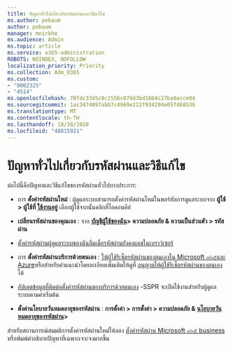 ```yaml
---
title: ปัญหาทั่วไปเกี่ยวกับรหัสผ่านและวิธีแก้ไข
ms.author: pebaum
author: pebaum
manager: mnirkhe
ms.audience: Admin
ms.topic: article
ms.service: o365-administration
ROBOTS: NOINDEX, NOFOLLOW
localization_priority: Priority
ms.collection: Adm_O365
ms.custom:
- "9002325"
- "4514"
ms.openlocfilehash: 70fdc33d5c8c1556c079d3bd1864c27ba0acce04
ms.sourcegitcommit: 1ac3474897abb7c4969e222f934294e05f468536
ms.translationtype: MT
ms.contentlocale: th-TH
ms.lasthandoff: 10/30/2020
ms.locfileid: "48815921"
---
```

# <a name="common-password-issues-and-resolutions"></a>ปัญหาทั่วไปเกี่ยวกับรหัสผ่านและวิธีแก้ไข

ต่อไปนี้คือปัญหาและวิธีแก้ไขของรหัสผ่านทั่วไปบางประการ:

- การ **ตั้งค่ารหัสผ่านใหม่** : ผู้ดูแลระบบสามารถตั้งค่ารหัสผ่านใหม่ในพอร์ทัลการดูแลระบบจาก **ผู้ใช้ > ผู้ใช้ที่ [ใช้งานอยู่](https://portal.office.com/adminportal/home#/users)** เลือกผู้ใช้จากนั้นคลิกที่ไอคอนคีย์

- **เปลี่ยนรหัสผ่านของคุณเอง** : จาก **[บัญชีผู้ใช้ของฉัน](https://portal.office.com/account/#home)> ความปลอดภัย & ความเป็นส่วนตัว > รหัสผ่าน**

- [ตั้งค่ารหัสผ่านผู้ดูแลระบบของฉันลืมเมื่อรหัสผ่านยังคงแคชในเบราว์เซอร์](https://docs.microsoft.com/microsoft-365/admin/add-users/reset-passwords?view=o365-worldwide#reset-my-admin-password)

- การ **ตั้งค่ารหัสผ่านบริการด้วยตนเอง** : [ให้ผู้ใช้รีเซ็ตรหัสผ่านของตนเองใน Microsoft ๓๖๕และ Azure](https://portal.office.com/adminportal/home#/SettingsMultiPivot/:/Settings/L1/SelfServiceReset)หรือสำหรับคำแนะนำโดยละเอียดเพิ่มเติมให้ดูที่ [อนุญาตให้ผู้ใช้รีเซ็ตรหัสผ่านของตนเอง](https://docs.microsoft.com/microsoft-365/admin/add-users/let-users-reset-passwords)ได้

- [อัปเดตข้อมูลที่ติดต่อตั้งค่ารหัสผ่านของบริการด้วยตนเอง](https://go.microsoft.com/fwlink/?linkid=849451) -SSPR จะเปิดใช้งานสำหรับผู้ดูแลระบบตามค่าเริ่มต้น 

- **ตั้งค่านโยบายวันหมดอายุของรหัสผ่าน** : **การตั้งค่า > การตั้งค่า > ความปลอดภัย & [นโยบายวันหมดอายุของรหัสผ่าน](https://admin.microsoft.com/AdminPortal/Home#/SettingsMultiPivot/:/Settings/L1/PasswordPolicy)>**

สำหรับสถานการณ์สมมติการตั้งค่ารหัสผ่านใหม่ให้ลอง [ตั้งค่ารหัสผ่าน Microsoft ๓๖๕ business](https://docs.microsoft.com/microsoft-365/admin/add-users/reset-passwords) หรือพิมพ์คำอธิบายปัญหาที่เฉพาะเจาะจงมากขึ้น
